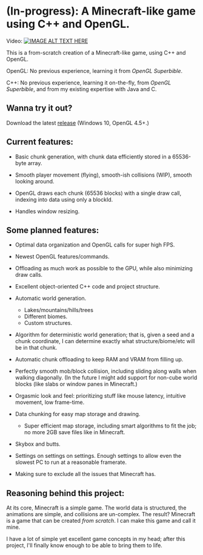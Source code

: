 # (In-progress): A Minecraft-like game using C++ and OpenGL.

Video: 
[![IMAGE ALT TEXT HERE](https://img.youtube.com/vi/32xDZ_fhXz4/0.jpg)](https://www.youtube.com/watch?v=32xDZ_fhXz4)

This is a from-scratch creation of a Minecraft-like game, using C++ and OpenGL.

OpenGL: No previous experience, learning it from *OpenGL Superbible*.

C++: No previous experience, learning it on-the-fly, from *OpenGL Superbible*, and from my existing expertise with Java and C.

## Wanna try it out?

Download the latest [release](https://github.com/serg06/mc2/releases) (Windows 10, OpenGL 4.5+.)

## Current features:

- Basic chunk generation, with chunk data efficiently stored in a 65536-byte array.

- Smooth player movement (flying), smooth-ish collisions (WIP), smooth looking around.

- OpenGL draws each chunk (65536 blocks) with a single draw call, indexing into data using only a blockId.

- Handles window resizing. 

## Some planned features:

- Optimal data organization and OpenGL calls for super high FPS.

- Newest OpenGL features/commands.

- Offloading as much work as possible to the GPU, while also minimizing draw calls.

- Excellent object-oriented C++ code and project structure.

- Automatic world generation.
	- Lakes/mountains/hills/trees
	- Different biomes.
	- Custom structures.

- Algorithm for deterministic world generation; that is, given a seed and a chunk coordinate, I can determine exactly what structure/biome/etc will be in that chunk.

- Automatic chunk offloading to keep RAM and VRAM from filling up.

- Perfectly smooth mob/block collision, including sliding along walls when walking diagonally. (In the future I might add support for non-cube world blocks (like slabs or window panes in Minecraft.)

- Orgasmic look and feel: prioritizing stuff like mouse latency, intuitive movement, low frame-time.

- Data chunking for easy map storage and drawing.
	- Super efficient map storage, including smart algorithms to fit the job; no more 2GB save files like in Minecraft.

- Skybox and butts.

- Settings on settings on settings. Enough settings to allow even the slowest PC to run at a reasonable framerate.

- Making sure to exclude all the issues that Minecraft has.

## Reasoning behind this project:

At its core, Minecraft is a simple game. The world data is structured, the animations are simple, and collisions are un-complex. The result? Minecraft is a game that can be created *from scratch*. I can make this game and call it mine.

I have a lot of simple yet excellent game concepts in my head; after this project, I'll finally know enough to be able to bring them to life. 
